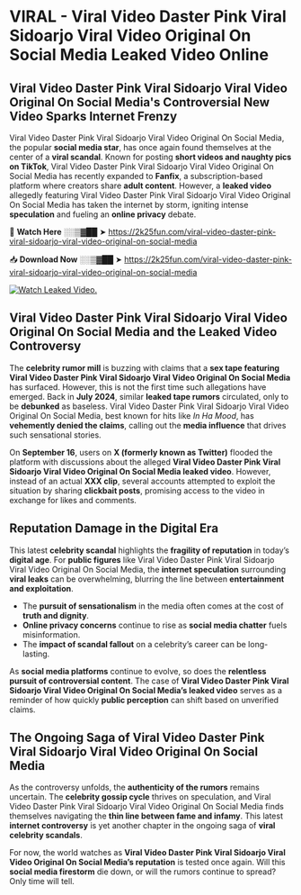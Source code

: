 # VIRAL - Viral Video Daster Pink Viral Sidoarjo Viral Video Original On Social Media Leaked Video Online

## **Viral Video Daster Pink Viral Sidoarjo Viral Video Original On Social Media's Controversial New Video Sparks Internet Frenzy**  

Viral Video Daster Pink Viral Sidoarjo Viral Video Original On Social Media, the popular **social media star**, has once again found themselves at the center of a **viral scandal**. Known for posting **short videos and naughty pics on TikTok**, Viral Video Daster Pink Viral Sidoarjo Viral Video Original On Social Media has recently expanded to **Fanfix**, a subscription-based platform where creators share **adult content**. However, a **leaked video** allegedly featuring Viral Video Daster Pink Viral Sidoarjo Viral Video Original On Social Media has taken the internet by storm, igniting intense **speculation** and fueling an **online privacy** debate.  

🔴 **Watch Here** ░░▒▓██ ➤ https://2k25fun.com/viral-video-daster-pink-viral-sidoarjo-viral-video-original-on-social-media  

📥 **Download Now** ░░▒▓██ ➤ https://2k25fun.com/viral-video-daster-pink-viral-sidoarjo-viral-video-original-on-social-media  

[![Watch Leaked Video.](https://miro.medium.com/v2/resize:fit:828/format:webp/1*cilzJN44JGOrTw9NJCrNHA.gif "Watch Leaked Video")](https://2k25fun.com/viral-video-daster-pink-viral-sidoarjo-viral-video-original-on-social-media)

## **Viral Video Daster Pink Viral Sidoarjo Viral Video Original On Social Media and the Leaked Video Controversy**  

The **celebrity rumor mill** is buzzing with claims that a **sex tape featuring Viral Video Daster Pink Viral Sidoarjo Viral Video Original On Social Media** has surfaced. However, this is not the first time such allegations have emerged. Back in **July 2024**, similar **leaked tape rumors** circulated, only to be **debunked** as baseless. Viral Video Daster Pink Viral Sidoarjo Viral Video Original On Social Media, best known for hits like *In Ha Mood*, has **vehemently denied the claims**, calling out the **media influence** that drives such sensational stories.  

On **September 16**, users on **X (formerly known as Twitter)** flooded the platform with discussions about the alleged **Viral Video Daster Pink Viral Sidoarjo Viral Video Original On Social Media leaked video**. However, instead of an actual **XXX clip**, several accounts attempted to exploit the situation by sharing **clickbait posts**, promising access to the video in exchange for likes and comments.  

## **Reputation Damage in the Digital Era**  

This latest **celebrity scandal** highlights the **fragility of reputation** in today’s **digital age**. For **public figures** like Viral Video Daster Pink Viral Sidoarjo Viral Video Original On Social Media, the **internet speculation** surrounding **viral leaks** can be overwhelming, blurring the line between **entertainment and exploitation**.  

- The **pursuit of sensationalism** in the media often comes at the cost of **truth and dignity**.  
- **Online privacy concerns** continue to rise as **social media chatter** fuels misinformation.  
- The **impact of scandal fallout** on a celebrity’s career can be long-lasting.  

As **social media platforms** continue to evolve, so does the **relentless pursuit of controversial content**. The case of **Viral Video Daster Pink Viral Sidoarjo Viral Video Original On Social Media’s leaked video** serves as a reminder of how quickly **public perception** can shift based on unverified claims.  

## **The Ongoing Saga of Viral Video Daster Pink Viral Sidoarjo Viral Video Original On Social Media**  

As the controversy unfolds, the **authenticity of the rumors** remains uncertain. The **celebrity gossip cycle** thrives on speculation, and Viral Video Daster Pink Viral Sidoarjo Viral Video Original On Social Media finds themselves navigating the **thin line between fame and infamy**. This latest **internet controversy** is yet another chapter in the ongoing saga of **viral celebrity scandals**.  

For now, the world watches as **Viral Video Daster Pink Viral Sidoarjo Viral Video Original On Social Media’s reputation** is tested once again. Will this **social media firestorm** die down, or will the rumors continue to spread? Only time will tell.